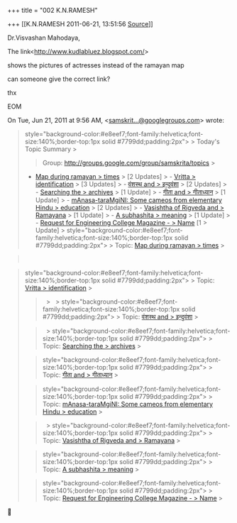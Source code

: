 +++
title = "002 K.N.RAMESH"

+++
[[K.N.RAMESH	2011-06-21, 13:51:56 [Source](https://groups.google.com/g/samskrita/c/rVDQ4j4TST8)]]



  
  

Dr.Visvashan Mahodaya,

The link\<<http://www.kudlabluez.blogspot.com/>\>

shows the pictures of actresses instead of the ramayan map

can someone give the correct link?

thx

  

EOM

  

On Tue, Jun 21, 2011 at 9:56 AM, \<[samskrit...@googlegroups.com]()\> wrote:  

>  style="background-color:#e8eef7;font-family:helvetica;font-size:140%;border-top:1px solid #7799dd;padding:2px"> >
>  Today's Topic Summary >
> 
> > Group: <http://groups.google.com/group/samskrita/topics> >
> -   [Map during ramayan >     times](#m_-7367593290395985216_130b0735cf477654_group_thread_0) >     \[2 Updates\] > -   [Vritta >     identification](#m_-7367593290395985216_130b0735cf477654_group_thread_1) >     \[3 Updates\] > -   [वंशस्थ and >     इन्दुवंशा](#m_-7367593290395985216_130b0735cf477654_group_thread_2) >     \[2 Updates\] > -   [Searching the >     archives](#m_-7367593290395985216_130b0735cf477654_group_thread_3) >     \[1 Update\] > -   [गीता and >     गीताध्यान](#m_-7367593290395985216_130b0735cf477654_group_thread_4) >     \[1 Update\] > -   [mAnasa-taraMgiNI: Some cameos from elementary Hindu >     education](#m_-7367593290395985216_130b0735cf477654_group_thread_5) >     \[2 Updates\] > -   [Vasishtha of Rigveda and >     Ramayana](#m_-7367593290395985216_130b0735cf477654_group_thread_6) >     \[1 Update\] > -   [A subhashita >     meaning](#m_-7367593290395985216_130b0735cf477654_group_thread_7) >     \[1 Update\] > -   [Request for Engineering College Magazine - >     Name](#m_-7367593290395985216_130b0735cf477654_group_thread_8) \[1 >     Update\] >
>  style="background-color:#e8eef7;font-family:helvetica;font-size:140%;border-top:1px solid #7799dd;padding:2px"> >
> Topic: [Map during ramayan > times](http://groups.google.com/group/samskrita/t/ad50d0e23e13493f) >
> 

> &nbsp;

>  style="background-color:#e8eef7;font-family:helvetica;font-size:140%;border-top:1px solid #7799dd;padding:2px"> >
> Topic: [Vritta > identification](http://groups.google.com/group/samskrita/t/fc949ea3b76464d) >
> 
> > &nbsp; >
> &nbsp; >
>  style="background-color:#e8eef7;font-family:helvetica;font-size:140%;border-top:1px solid #7799dd;padding:2px"> >
> Topic: [वंशस्थ and > इन्दुवंशा](http://groups.google.com/group/samskrita/t/151ca6e8124f928d) >
> 
> > &nbsp; >
>  style="background-color:#e8eef7;font-family:helvetica;font-size:140%;border-top:1px solid #7799dd;padding:2px"> >
> Topic: [Searching the > archives](http://groups.google.com/group/samskrita/t/8c45892996af229e) >
> 
> >  style="background-color:#e8eef7;font-family:helvetica;font-size:140%;border-top:1px solid #7799dd;padding:2px"> >
> Topic: [गीता and > गीताध्यान](http://groups.google.com/group/samskrita/t/4e79a39c9c6b1455) >
> 
> >  style="background-color:#e8eef7;font-family:helvetica;font-size:140%;border-top:1px solid #7799dd;padding:2px"> >
> Topic: [mAnasa-taraMgiNI: Some cameos from elementary Hindu > education](http://groups.google.com/group/samskrita/t/81d732e817670164) >
> 
> > &nbsp; >
>  style="background-color:#e8eef7;font-family:helvetica;font-size:140%;border-top:1px solid #7799dd;padding:2px"> >
> Topic: [Vasishtha of Rigveda and > Ramayana](http://groups.google.com/group/samskrita/t/ee97d7216dc8220b) >
> 
> >  style="background-color:#e8eef7;font-family:helvetica;font-size:140%;border-top:1px solid #7799dd;padding:2px"> >
> Topic: [A subhashita > meaning](http://groups.google.com/group/samskrita/t/fcafb97cdb6ed2f8) >
> 
> >  style="background-color:#e8eef7;font-family:helvetica;font-size:140%;border-top:1px solid #7799dd;padding:2px"> >
> Topic: [Request for Engineering College Magazine - > Name](http://groups.google.com/group/samskrita/t/c483ccc33a1b3569) >
> 



